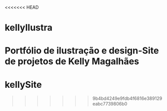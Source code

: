 <<<<<<< HEAD
# kellyIlustra
Portfólio de ilustração e design-Site de projetos de Kelly Magalhães
=======
# kellySite
>>>>>>> 9b4bd4249e9fdb4f6816e389129eabc7739806b0
